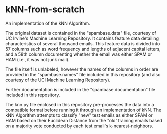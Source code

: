 # kNN-from-scratch

An implementation of the kNN Algorithm.

The original dataset is contained in the "spambase.data" file, courtesy of UC Irvine's Machine Learning Repository. It contains feature data detailing characteristics of several thousand emails. This feature data is divided into 57 columns such as word frequency and lengths of adjacent capital letters, and a 58th column documenting whether the email was either SPAM or HAM (i.e., it was not junk mail).

The file itself is unlabeled, however the names of the columns in order are provided in the "spambase.names" file included in this repository (and also courtesy of the UCI Machine Learning Repository).

Further documentation is included in the "spambase.documentation" file included in this repository.

The knn.py file enclosed in this repository pre-processes the data into a compatible format before running it through an implementation of kNN. The kNN Algorithm attempts to classify "new" test emails as either SPAM or HAM based on their Euclidean Distance from the "old' training emails based on a majority vote conducted by each test email's k-nearest-neighbors.
